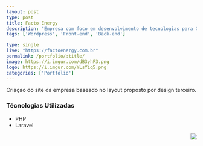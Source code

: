```yaml
---
layout: post
type: post
title: Facto Energy
description: "Empresa com foco em desenvolvimento de tecnologias para Gestão e Eficiência  Energética, Energias Renováveis, e consultoria para o mercado energético nacional."
tags: ['Wordpress', 'Front-end', 'Back-end']

type: single
live: "https://factoenergy.com.br"
permalink: /portfolio/:title/
image: https://i.imgur.com/dB3yhF3.png
logo: https://i.imgur.com/YLsYiq5.png
categories: ['Portfólio']
---
```


Criaçao do site da empresa baseado no layout proposto por design terceiro.

### Técnologias Utilizadas

- PHP
- Laravel

<img align="right"  src="https://i.imgur.com/dB3yhF3.png">
